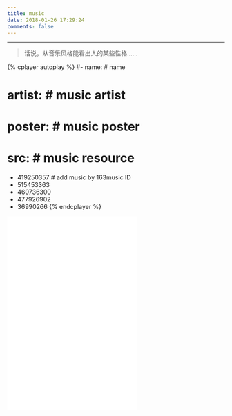 ```yaml
---
title: music
date: 2018-01-26 17:29:24
comments: false
---
```


----------------------------------

> 话说，从音乐风格能看出人的某些性格......




{% cplayer autoplay %}
  #- name:        # name
  #  artist:      # music artist
  #  poster:      # music poster
  #  src:         # music resource
- 419250357     # add music by 163music ID 
- 515453363
- 460736300
- 477926902
- 36990266
{% endcplayer %}

<iframe frameborder="no" border="0" marginwidth="0" marginheight="0" minwidth=330 height=450 src="//music.163.com/outchain/player?type=0&id=2026957271&auto=1&height=430"></iframe>

<!-- <iframe frameborder="no" border="0" marginwidth="0" marginheight="0" minwidth=330 height=450 src="//music.163.com/outchain/player?type=0&id=2031425504&auto=0&height=430"></iframe> -->

